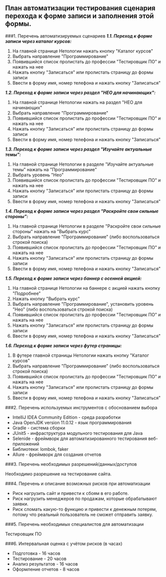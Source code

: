 ## План автоматизации тестирования сценария перехода к форме записи и заполнения этой формы.

###1. Перечень автоматизируемых сценариев
***1.1. Переход к форме записи через каталог курсов:***
1. На главной странице Нетологии нажать кнопку "Каталог курсов"
2. Выбрать направление "Программирование"
3. Появившийся список пролистать до профессии "Тестировщик ПО" и нажать на нее
4. Нажать кнопку "Записаться" или пролистать страницу до формы записи
5. Ввести в форму имя, номер телефона и нажать кнопку "Записаться"

***1.2. Переход к форме записи через раздел "НЕО для начинающих":***
1. На главной странице Нетологии нажать на раздел "НЕО для начинающих"
2. Выбрать направление "Программирование"
3. Появившийся список пролистать до профессии "Тестировщик ПО" и нажать на нее
4. Нажать кнопку "Записаться" или пролистать страницу до формы записи
5. Ввести в форму имя, номер телефона и нажать кнопку "Записаться"

***1.3. Переход к форме записи через раздел "Изучайте актуальные темы":***
1. На главной странице Нетологии в разделе "Изучайте актуальные темы" нажать на "Программирование"
2. Выбрать уровень "Нео"
3. Появившийся список пролистать до профессии "Тестировщик ПО" и нажать на нее
4. Нажать кнопку "Записаться" или пролистать страницу до формы записи
5. Ввести в форму имя, номер телефона и нажать кнопку "Записаться"

***1.4. Переход к форме записи через раздел "Раскройте свои сильные стороны":***
1. На главной странице Нетологии в разделе "Раскройте свои сильные стороны" нажать на "Выбрать курс"
2. Выбрать направление "Программирование" (либо воспользоваться строкой поиска)
3. Появившийся список пролистать до профессии "Тестировщик ПО" и нажать на нее
4. Нажать кнопку "Записаться" или пролистать страницу до формы записи
5. Ввести в форму имя, номер телефона и нажать кнопку "Записаться"

***1.5. Переход к форме записи через баннер с осенней акцией:***
1. На главной странице Нетологии на баннере с акцией нажать кнопку "Подробнее"
2. Нажать кнопку "Выбрать курс"
3. Выбрать направление "Программирование", установить уровень "Нео" (либо воспользоваться строкой поиска)
4. Появившийся список пролистать до профессии "Тестировщик ПО" и нажать на нее
5. Нажать кнопку "Записаться" или пролистать страницу до формы записи
6. Ввести в форму имя, номер телефона и нажать кнопку "Записаться"

***1.6. Переход к форме записи через футер страницы:***
1. В футере главной страницы Нетологии нажать кнопку "Каталог курсов"
2. Выбрать направление "Программирование" (либо воспользоваться строкой поиска)
3. Появившийся список пролистать до профессии "Тестировщик ПО" и нажать на нее
4. Нажать кнопку "Записаться" или пролистать страницу до формы записи
5. Ввести в форму имя, номер телефона и нажать кнопку "Записаться"

###2. Перечень используемых инструментов с обоснованием выбора

* IntelliJ IDEA Community Edition - среда разработки
* Java OpenJDK version 11.0.12 - язык программирования
* Gradle - система сборки
* JUnit5 - инфраструктура модульного тестирования для Java
* Selenide - фреймворк для автоматизированного тестирования веб-приложений
* Библиотеки: lombok, faker
* Allure - фреймворк для создания отчетов

###3. Перечень необходимых разрешений/данных/доступов

Необходимо разрешение на тестирование сайта.

###4. Перечень и описание возможных рисков при автоматизации

* Риск нагрузить сайт и привести к сбоям в его работе.
* Риск нагрузить менеджеров по продажам, которые обрабатывают заявки.
* Риск сломать какую-то функцию и привести к денежным потерям, потому что реальный пользователь не сможет отправить заявку.

###5. Перечень необходимых специалистов для автоматизации

Тестировщик ПО

###6. Интервальная оценка с учётом рисков (в часах)
* Подготовка - 16 часов
* Тестирование - 20 часов
* Анализ результатов - 16 часов
* Оформление отчетов - 8 часов